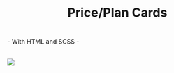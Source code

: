 <h1 align="center" style="margin: 10px;">Price/Plan Cards</h1><br>
<p>- With HTML and SCSS -</p><br>
<img src="https://i.ibb.co/D7CjvqK/price-plan-cards.png">
